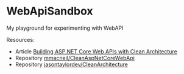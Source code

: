 # WebApiSandbox
My playground for experimenting with WebAPI

Resources:
- Article [Building ASP.NET Core Web APIs with Clean Architecture](https://fullstackmark.com/post/18/building-aspnet-core-web-apis-with-clean-architecture)
- Repository [mmacneil/CleanAspNetCoreWebApi](https://github.com/mmacneil/CleanAspNetCoreWebApi)
- Repository [jasontaylordev/CleanArchitecture](https://github.com/jasontaylordev/CleanArchitecture)
